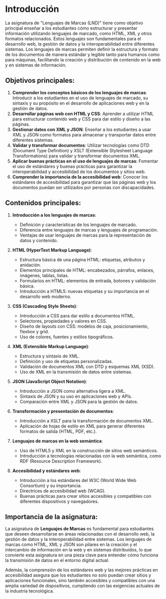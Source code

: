 # Introducción

La asignatura de "Lenguajes de Marcas (LND)" tiene como objetivo principal enseñar a los estudiantes cómo estructurar y presentar información utilizando lenguajes de marcado, como HTML, XML y otros formatos relacionados. Estos lenguajes son fundamentales para el desarrollo web, la gestión de datos y la interoperabilidad entre diferentes sistemas. Los lenguajes de marcas permiten definir la estructura y formato de los documentos de manera estándar y legible tanto para humanos como para máquinas, facilitando la creación y distribución de contenido en la web y en sistemas de información.

## Objetivos principales:
1. **Comprender los conceptos básicos de los lenguajes de marcas**: Introducir a los estudiantes en el uso de lenguajes de marcado, su sintaxis y su propósito en el desarrollo de aplicaciones web y en la gestión de datos.
2. **Desarrollar páginas web con HTML y CSS**: Aprender a utilizar HTML para estructurar contenido web y CSS para dar estilo y diseño a las páginas.
3. **Gestionar datos con XML y JSON**: Enseñar a los estudiantes a usar XML y JSON como formatos para almacenar y transportar datos entre diferentes sistemas.
4. **Validar y transformar documentos**: Utilizar tecnologías como DTD (Document Type Definition) y XSLT (Extensible Stylesheet Language Transformations) para validar y transformar documentos XML.
5. **Aplicar buenas prácticas en el uso de lenguajes de marcas**: Fomentar el uso de estándares y buenas prácticas para garantizar la interoperabilidad y accesibilidad de los documentos y sitios web.
6. **Comprender la importancia de la accesibilidad web**: Conocer los estándares de accesibilidad para garantizar que las páginas web y los documentos puedan ser utilizados por personas con discapacidades.

## Contenidos principales:
1. **Introducción a los lenguajes de marcas**:
   - Definición y características de los lenguajes de marcado.
   - Diferencia entre lenguajes de marcas y lenguajes de programación.
   - Ventajas de usar lenguajes de marcas para la representación de datos y contenido.

2. **HTML (HyperText Markup Language)**:
   - Estructura básica de una página HTML: etiquetas, atributos y anidación.
   - Elementos principales de HTML: encabezados, párrafos, enlaces, imágenes, tablas, listas.
   - Formularios en HTML: elementos de entrada, botones y validación básica.
   - Introducción a HTML5: nuevas etiquetas y su importancia en el desarrollo web moderno.

3. **CSS (Cascading Style Sheets)**:
   - Introducción a CSS para dar estilo a documentos HTML.
   - Selectores, propiedades y valores en CSS.
   - Diseño de layouts con CSS: modelos de caja, posicionamiento, flexbox y grid.
   - Uso de colores, fuentes y estilos tipográficos.

4. **XML (Extensible Markup Language)**:
   - Estructura y sintaxis de XML.
   - Definición y uso de etiquetas personalizadas.
   - Validación de documentos XML con DTD y esquemas XML (XSD).
   - Uso de XML en la transmisión de datos entre sistemas.

5. **JSON (JavaScript Object Notation)**:
   - Introducción a JSON como alternativa ligera a XML.
   - Sintaxis de JSON y su uso en aplicaciones web y APIs.
   - Comparación entre XML y JSON para la gestión de datos.

6. **Transformación y presentación de documentos**:
   - Introducción a XSLT para la transformación de documentos XML.
   - Aplicación de hojas de estilo en XML para generar diferentes formatos de salida (HTML, PDF, etc.).

7. **Lenguajes de marcas en la web semántica**:
   - Uso de HTML5 y XML en la construcción de sitios web semánticos.
   - Introducción a tecnologías relacionadas con la web semántica, como RDF (Resource Description Framework).

8. **Accesibilidad y estándares web**:
   - Introducción a los estándares del W3C (World Wide Web Consortium) y su importancia.
   - Directrices de accesibilidad web (WCAG).
   - Buenas prácticas para crear sitios accesibles y compatibles con diferentes dispositivos y navegadores.

## Importancia de la asignatura:
La asignatura de **Lenguajes de Marcas** es fundamental para estudiantes que deseen desarrollarse en áreas relacionadas con el desarrollo web, la gestión de datos y la interoperabilidad entre sistemas. Los lenguajes de marcas como HTML, XML y JSON son pilares en la creación y el intercambio de información en la web y en sistemas distribuidos, lo que convierte esta asignatura en una pieza clave para entender cómo funciona la transmisión de datos en el entorno digital actual.

Además, la comprensión de los estándares web y las mejores prácticas en accesibilidad asegura que los estudiantes no solo puedan crear sitios y aplicaciones funcionales, sino también accesibles y compatibles con una amplia variedad de dispositivos, cumpliendo con las exigencias actuales de la industria tecnológica.
